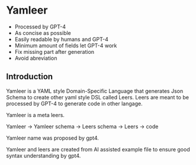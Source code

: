 # Yamleer
- Processed by GPT-4
- As concise as possible
- Easily readable by humans and GPT-4
- Minimum amount of fields let GPT-4 work
- Fix missing part after generation
- Avoid abreviation

## Introduction
Yamleer is a YAML style Domain-Specific Language that generates
Json Schema to create other yaml style DSL called Leers.
Leers are meant to be processed by GPT-4 to generate code in other langage.

Yamleer is a meta leers.

Yamleer -> Yamleer schema -> Leers schema -> Leers -> code

Yamleer name was proposed by gpt4. 

Yamleer and leers are created from AI assisted example file to ensure good syntax understanding by gpt4.
